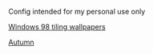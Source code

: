 Config intended for my personal use only

[Windows 98 tiling wallpapers](http://cs.gettysburg.edu/~duncjo01/archive/patterns/windows/Windows%2098/)

[Autumn](https://www.reddit.com/r/windowsxp/comments/s2i9ta/finally_windows_xps_autumn_wallpaper_in_full_res)